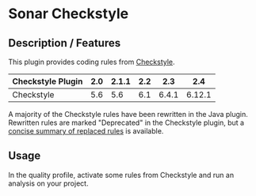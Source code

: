Sonar Checkstyle
==========

## Description / Features

This plugin provides coding rules from [Checkstyle](http://checkstyle.sourceforge.net/).

Checkstyle Plugin|2.0|2.1.1|2.2|2.3|2.4
-----------------|---|---|---|---|---
Checkstyle|5.6|5.6|6.1|6.4.1|6.12.1

A majority of the Checkstyle rules have been rewritten in the Java plugin. Rewritten rules are marked "Deprecated" in the Checkstyle plugin, but a [concise summary of replaced rules](http://dist.sonarsource.com/reports/coverage/checkstyle.html) is available.

## Usage
In the quality profile, activate some rules from Checkstyle and run an analysis on your project.
